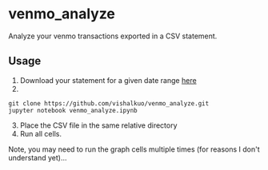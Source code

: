# venmo_analyze

Analyze your venmo transactions exported in a CSV statement.

## Usage

1. Download your statement for a given date range [here](https://venmo.com/account/statement)
2. 
```
git clone https://github.com/vishalkuo/venmo_analyze.git
jupyter notebook venmo_analyze.ipynb 
```
3. Place the CSV file in the same relative directory
4. Run all cells.

Note, you may need to run the graph cells multiple times (for reasons I don't understand yet)...

